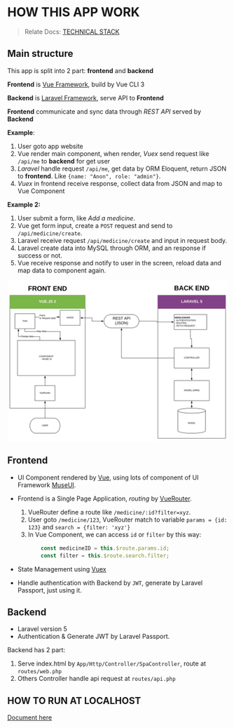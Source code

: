 # HOW THIS APP WORK

> Relate Docs: [TECHNICAL STACK](TECHNIAL_STACK.md)

## Main structure

This app is split into 2 part: **frontend** and **backend**

**Frontend** is [Vue Framework](#), build by Vue CLI 3

**Backend** is [Laravel Framework](#), serve API to **Frontend**

**Frontend** communicate and sync data through *REST API* served by **Backend**

**Example**:
1. User goto app website
2. Vue render main component, when render,
*Vuex* send request like `/api/me` to **backend** for get user
3. *Laravel* handle request `/api/me`, get data by ORM Eloquent, return JSON to **frontend**.
Like `{name: "Anon", role: "admin"}`.
4. *Vuex* in frontend receive response, collect data from JSON and map to Vue Component

**Example 2:**
1. User submit a form, like *Add a medicine*.
2. Vue get form input, create a `POST` request and send to `/api/medicine/create`.
3. Laravel receive request `/api/medicine/create` and input in request body.
4. Laravel create data into MySQL through ORM, and an response if success or not.
5. Vue receive response and notify to user in the screen, reload data and map data to component again.

![How app work](img/SimplePharmaWorkFlows.svg)

## Frontend

- UI Component rendered by [Vue](), using lots of component of UI Framework [MuseUI](https://muse-ui.org/).

- Frontend is a Single Page Application, *routing* by [VueRouter](https://router.vuejs.org/).
    1. VueRouter define a route like `/medicine/:id?filter=xyz`.
    2. User goto `/medicine/123`, VueRouter match to variable `params = {id: 123}` and `search = {filter: 'xyz'}`
    3. In Vue Component, we can access `id` or `filter` by this way:
       ```typescript
           const medicineID = this.$route.params.id;
           const filter = this.$route.search.filter;
       ```
    
    
- State Management using [Vuex](https://vuex.vuejs.org/)

- Handle authentication with Backend by `JWT`, generate by Laravel Passport, just using it.

## Backend

- Laravel version 5
- Authentication & Generate JWT by Laravel Passport.

Backend has 2 part:
1. Serve index.html by `App/Http/Controller/SpaController`, route at `routes/web.php`
2. Others Controller handle api request at `routes/api.php`

## HOW TO RUN AT LOCALHOST

[Document here](README.md)

